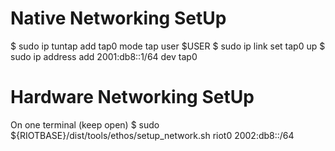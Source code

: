 # Native Networking SetUp

$ sudo ip tuntap add tap0 mode tap user $USER
$ sudo ip link set tap0 up
$ sudo ip address add 2001:db8::1/64 dev tap0

# Hardware Networking SetUp

On one terminal (keep open)
$ sudo ${RIOTBASE}/dist/tools/ethos/setup_network.sh riot0 2002:db8::/64
